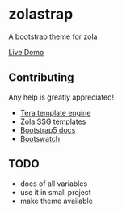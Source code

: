 # zolastrap
A bootstrap theme for zola

[Live Demo](https://marcodpt.github.io/zolastrap/)

## Contributing
Any help is greatly appreciated!

 - [Tera template engine](https://tera.netlify.app/docs)
 - [Zola SSG templates](https://www.getzola.org/documentation/templates/overview/)
 - [Bootstrap5 docs](https://getbootstrap.com/docs/5.1/getting-started/introduction/)
 - [Bootswatch](https://bootswatch.com)

## TODO
 - docs of all variables
 - use it in small project
 - make theme available
